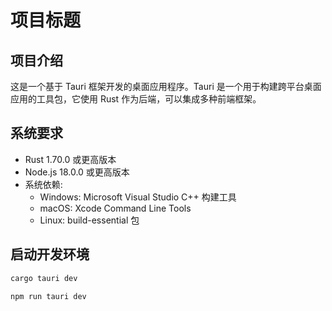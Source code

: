 # 项目标题

## 项目介绍
这是一个基于 Tauri 框架开发的桌面应用程序。Tauri 是一个用于构建跨平台桌面应用的工具包，它使用 Rust 作为后端，可以集成多种前端框架。

## 系统要求
- Rust 1.70.0 或更高版本
- Node.js 18.0.0 或更高版本
- 系统依赖:
  - Windows: Microsoft Visual Studio C++ 构建工具
  - macOS: Xcode Command Line Tools
  - Linux: build-essential 包

## 启动开发环境
```bash
cargo tauri dev
```
```bash
npm run tauri dev
```